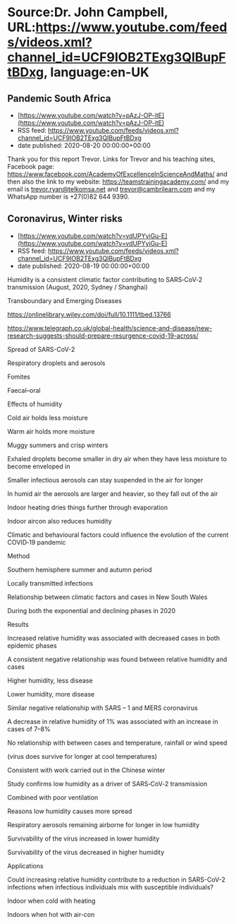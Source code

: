 # Source:Dr. John Campbell, URL:https://www.youtube.com/feeds/videos.xml?channel_id=UCF9IOB2TExg3QIBupFtBDxg, language:en-UK

## Pandemic South Africa
 - [https://www.youtube.com/watch?v=pAzJ-OP-itE](https://www.youtube.com/watch?v=pAzJ-OP-itE)
 - RSS feed: https://www.youtube.com/feeds/videos.xml?channel_id=UCF9IOB2TExg3QIBupFtBDxg
 - date published: 2020-08-20 00:00:00+00:00

Thank you for this report Trevor. Links for Trevor and his teaching sites, Facebook page: https://www.facebook.com/AcademyOfExcellenceInScienceAndMaths/
and then also the link to my website: https://teamstrainingacademy.com/
and my email is trevor.ryan@telkomsa.net and trevor@cambrilearn.com
and my WhatsApp number is +27(0)82 644 9390.

## Coronavirus, Winter risks
 - [https://www.youtube.com/watch?v=vdUPYyiGu-E](https://www.youtube.com/watch?v=vdUPYyiGu-E)
 - RSS feed: https://www.youtube.com/feeds/videos.xml?channel_id=UCF9IOB2TExg3QIBupFtBDxg
 - date published: 2020-08-19 00:00:00+00:00

Humidity is a consistent climatic factor contributing to SARS‐CoV‐2 transmission (August, 2020, Sydney / Shanghai)

Transboundary and Emerging Diseases

https://onlinelibrary.wiley.com/doi/full/10.1111/tbed.13766

https://www.telegraph.co.uk/global-health/science-and-disease/new-research-suggests-should-prepare-resurgence-covid-19-across/

Spread of SARS-CoV-2

Respiratory droplets and aerosols

Fomites

Faecal–oral

Effects of humidity

Cold air holds less moisture

Warm air holds more moisture

Muggy summers and crisp winters

Exhaled droplets become smaller in dry air when they have less moisture to become enveloped in

Smaller infectious aerosols can stay suspended in the air for longer

In humid air the aerosols are larger and heavier, so they fall out of the air

Indoor heating dries things further through evaporation

Indoor aircon also reduces humidity

Climatic and behavioural factors could influence the evolution of the current COVID‐19 pandemic

Method

Southern hemisphere summer and autumn period

Locally transmitted infections

Relationship between climatic factors and cases in New South Wales

During both the exponential and declining phases in 2020

Results

Increased relative humidity was associated with decreased cases in both epidemic phases

A consistent negative relationship was found between relative humidity and cases

Higher humidity, less disease

Lower humidity, more disease

Similar negative relationship with SARS – 1 and MERS coronavirus

A decrease in relative humidity of 1% was associated with an increase in cases of 7–8%

No relationship with between cases and temperature, rainfall or wind speed

(virus does survive for longer at cool temperatures)

Consistent with work carried out in the Chinese winter

Study confirms low humidity as a driver of SARS‐CoV‐2 transmission

Combined with poor ventilation

Reasons low humidity causes more spread

Respiratory aerosols remaining airborne for longer in low humidity

Survivability of the virus increased in lower humidity

Survivability of the virus decreased in higher humidity

Applications

Could increasing relative humidity contribute to a reduction in SARS-CoV-2 infections when infectious individuals mix with susceptible individuals?

Indoor when cold with heating

Indoors when hot with air-con

